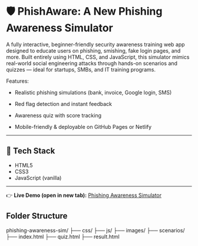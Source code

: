 # 🛡️ PhishAware: A New Phishing Awareness Simulator

A fully interactive, beginner-friendly security awareness training web app designed to educate users on phishing, smishing, fake login pages, and more.
Built entirely using HTML, CSS, and JavaScript, this simulator mimics real-world social engineering attacks through hands-on scenarios and quizzes — ideal for startups, SMBs, and IT training programs.

Features:

- Realistic phishing simulations (bank, invoice, Google login, SMS)

- Red flag detection and instant feedback

- Awareness quiz with score tracking

- Mobile-friendly & deployable on GitHub Pages or Netlify

---

## 🧰 Tech Stack

- HTML5
- CSS3
- JavaScript (vanilla)

---

👉 **Live Demo (open in new tab):** [Phishing Awareness Simulator](https://phishaware-sim.netlify.app)




## Folder Structure

phishing-awareness-sim/
├── css/
├── js/
├── images/
├── scenarios/
├── index.html
├── quiz.html
├── result.html
